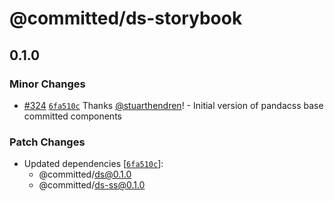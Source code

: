 # @committed/ds-storybook

## 0.1.0

### Minor Changes

- [#324](https://github.com/commitd/components/pull/324) [`6fa510c`](https://github.com/commitd/components/commit/6fa510cdc55a18aec4de39e2b9f816875a1f6760) Thanks [@stuarthendren](https://github.com/stuarthendren)! - Initial version of pandacss base committed components

### Patch Changes

- Updated dependencies [[`6fa510c`](https://github.com/commitd/components/commit/6fa510cdc55a18aec4de39e2b9f816875a1f6760)]:
  - @committed/ds@0.1.0
  - @committed/ds-ss@0.1.0
